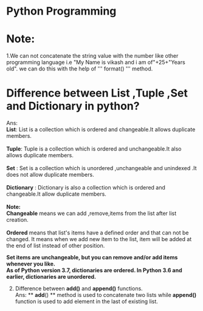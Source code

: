 # Python Programming
# Note: <br/>
1.We can not concatenate the string value with the number like other programming language i.e "My Name is vikash and i am of"+25+"Years old".
 we can do this with the help of ''' format() ''' method.
# Difference between List ,Tuple ,Set and Dictionary in python?
Ans:<br/>
  **List**: List is a collection which is ordered and changeable.It allows duplicate members.<br/><br/>
  **Tuple**: Tuple is a collection which is ordered and unchangeable.It also allows duplicate members.<br/><br/>
  **Set** : Set is a collection which is unordered ,unchangeable  and unindexed .It does not allow duplicate members.<br/><br/>
  **Dictionary** : Dictionary is also a collection which is ordered and changeable.It allow duplicate members.<br/><br/>
  **Note:** <br/>
  **Changeable** means we can add ,remove,items from the list after list creation.<br/><br/>
  **Ordered** means that list's items have a defined order and that can not be changed. It means when we add new item to the list, item will be added at the end of list instead of other position.

 **Set items are unchangeable, but you can remove and/or add items whenever you like.**<br/>
**As of Python version 3.7, dictionaries are ordered. In Python 3.6 and earlier, dictionaries are unordered.**<br/>

2. Difference between **__add__()** and **append()** functions.<br/>
Ans: ** __add__() ** method is used to concatenate two lists while **append()** function is used to add element in the last of existing list.

